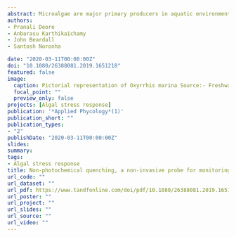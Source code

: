 ```yaml
---
abstract: Microalgae are major primary producers in aquatic environments, and many synthesize an array of industrially important biomolecules such as pigments, lipids and proteins. As a result, there is considerable interest in and effort into growing algae for industrial purposes. An economicalmethod to produce a large amount of biomass is the use of the open-raceway pond cultivation platform. However, the nature of the cultivation and the nutrient-rich profile of such cultures attract contaminants such as zooplankton predators, which can result in a sudden culture crash. For effective pond management, an early indicator of grazer presence is needed to implement timely interventions. Currently available tools are offline, time-consuming and dependent on predator concentration. This study explores grazingmediated changes in photosynthetic parameters during infestation of Dunaliella tertiolecta cultures by the heterotrophic dinoflagellate Oxyrrhis marina and the ciliate Euplotes sp. A significant reduction in non-photochemical quenching levels 24–48 h prior to the crashwas observed in both bulk and singlecell prey samples. An increasing rate of grazer ingestion correlated with decreasing non-photochemical quenching levels as the culture progressed towards the crash. The reductions in the non-photochemical quenching levels were consistent in grazing cultures at different prey cell concentrations. Although the maximum photosynthetic yield remained unaltered, maximum relative electron transport rates were enhanced and the light-harvesting efficiency, alpha, reduced in comparison to controls. We suggest that, along with traditionalmethods, non-photochemical quenchingmonitoring could be used as a part of integrative pest management to minimize predator outbreaks.
authors:
- Pranali Deore
- Anbarasu Karthikaichamy
- John Beardall
- Santosh Noronha

date: "2020-03-11T00:00:00Z"
doi: "10.1080/26388081.2019.1651218"
featured: false
image:
  caption: Pictorial representation of Oxyrrhis marina Source:- Freshwater and Marine Image Bank at the University of Washington
  focal_point: ""
  preview_only: false
projects: [Algal stress response]
publication: '*Applied Phycology*(1)'
publication_short: ""
publication_types:
- "2"
publishDate: "2020-03-11T00:00:00Z"
slides: 
summary: 
tags: 
- Algal stress response
title: Non-photochemical quenching, a non-invasive probe for monitoring microalgal grazing- an early indicator of predation by Oxyrrhis marina and Euplotes sp.
url_code: ""
url_dataset: ""
url_pdf: https://www.tandfonline.com/doi/pdf/10.1080/26388081.2019.1651218
url_poster: ""
url_project: ""
url_slides: ""
url_source: ""
url_video: ""
---
```




